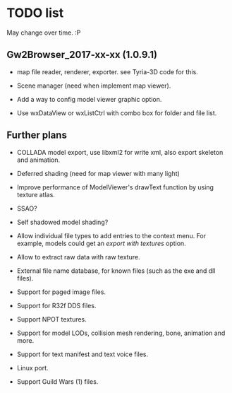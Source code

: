 TODO list
=========

May change over time. :P

Gw2Browser_2017-xx-xx (1.0.9.1)
-------------------------------

* map file reader, renderer, exporter.
see Tyria-3D code for this.

* Scene manager (need when implement map viewer).

* Add a way to config model viewer graphic option.

* Use wxDataView or wxListCtrl with combo box for folder and file list.

Further plans
-------------

* COLLADA model export, use libxml2 for write xml, also export skeleton and animation.

* Deferred shading (need for map viewer with many light)

* Improve performance of ModelViewer's drawText function by using texture atlas.

* SSAO?

* Self shadowed model shading?

* Allow individual file types to add entries to the context menu. For example,
models could get an *export with textures* option.

* Allow to extract raw data with raw texture.

* External file name database, for known files (such as the exe and dll files).

* Support for paged image files.

* Support for R32f DDS files.

* Support NPOT textures.

* Support for model LODs, collision mesh rendering, bone, animation and more.

* Support for text manifest and text voice files.

* Linux port.

* Support Guild Wars (1) files.
